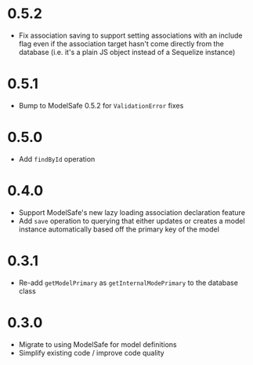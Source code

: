 # 0.5.2

* Fix association saving to support setting associations with an include flag
  even if the association target hasn't come directly from the database (i.e.
  it's a plain JS object instead of a Sequelize instance)

# 0.5.1

* Bump to ModelSafe 0.5.2 for `ValidationError` fixes

# 0.5.0

* Add `findById` operation

# 0.4.0

* Support ModelSafe's new lazy loading association declaration feature
* Add `save` operation to querying that either updates or creates a model instance
  automatically based off the primary key of the model

# 0.3.1

* Re-add `getModelPrimary` as `getInternalModePrimary` to the database class

# 0.3.0

* Migrate to using ModelSafe for model definitions
* Simplify existing code / improve code quality
